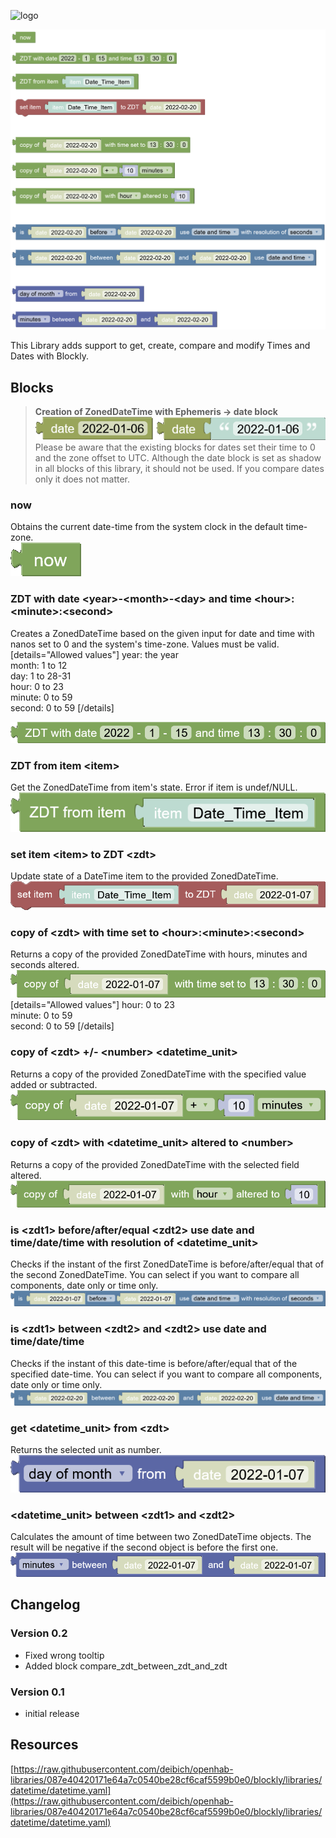 ![logo](https://www.openhab.org/iconsets/classic/time.png)

![screenshot|579x499, 75%](images/block_screenshot.png)

This Library adds support to get, create, compare and modify Times and Dates with Blockly.

## Blocks
> **Creation of ZonedDateTime with Ephemeris -> date block**  
> ![oh_date|527x42](images/oh_date.png)  
> Please be aware that the existing blocks for dates set their time to 0 and the zone offset to UTC. Although the date block is set as shadow in all blocks of this library, it should not be used. If you compare dates only it does not matter.

### now
Obtains the current date-time from the system clock in the default time-zone.  
![get_zdt_now|113x54, 50%](images/get_zdt_now.png)

### ZDT with date \<year\>-\<month\>-\<day\> and time \<hour\>:\<minute\>:\<second\>
Creates a ZonedDateTime based on the given input for date and time with nanos set to 0 and the system's time-zone. Values must be valid.  
[details="Allowed values"]
year: the year  
month: 1 to 12  
day: 1 to 28-31  
hour: 0 to 23  
minute: 0 to 59  
second: 0 to 59
[/details]  


![get_zdt_from_date_and_time_fields|690x46, 50%](images/get_zdt_from_date_and_time_fields.png)

### ZDT from item \<item\>
Get the ZonedDateTime from item's state. Error if item is undef/NULL.  
![get_zdt_from_oh_item|613x76, 50%](images/get_zdt_from_oh_item.png)

### set item \<item\> to ZDT \<zdt\>
Update state of a DateTime item to the provided ZonedDateTime.  
![set_datetime_item_state_to_zdt|690x63, 50%](images/set_datetime_item_state_to_zdt.png)

### copy of \<zdt\> with time set to \<hour\>:\<minute\>:\<second\>
Returns a copy of the provided ZonedDateTime with hours, minutes and seconds altered.  
![zdt_set_time_with_fields|690x60, 50%](images/zdt_set_time_with_fields.png)
[details="Allowed values"]
hour: 0 to 23  
minute: 0 to 59  
second: 0 to 59
[/details]


### copy of \<zdt\> +/- \<number\> \<datetime_unit\>
Returns a copy of the provided ZonedDateTime with the specified value added or subtracted.  
![zdt_add_unit_to_zdt|690x66, 50%](images/zdt_add_unit_to_zdt.png)

### copy of \<zdt\> with \<datetime_unit\> altered to \<number\>
Returns a copy of the provided ZonedDateTime with the selected field altered.  
![get_zdt_with_altered_unit|690x59, 50%](images/get_zdt_with_altered_unit.png)

### is \<zdt1\> before/after/equal \<zdt2\> use date and time/date/time with resolution of \<datetime_unit\>
Checks if the instant of the first ZonedDateTime is before/after/equal that of the second ZonedDateTime. You can select if you want to compare all components, date only or time only. 
![compare_zdt_with_zdt|690x34, 75%](images/compare_zdt_with_zdt.png)

### is \<zdt1\> between \<zdt2\> and \<zdt2\> use date and time/date/time
Checks if the instant of this date-time is before/after/equal that of the specified date-time. You can select if you want to compare all components, date only or time only. 
![compare_zdt_between_zdt_and_zdt| 75%](images/compare_zdt_between_zdt_and_zdt.png)

### get \<datetime_unit\> from \<zdt\>
Returns the selected unit as number.  
![get_zdt_component|641x76, 50%](images/get_zdt_component.png)

### \<datetime_unit\> between \<zdt1\> and \<zdt2\>
Calculates the amount of time between two ZonedDateTime objects. The result will be negative if the second object is before the first one.  
![units_between_two_zdt|690x52, 50%](images/units_between_two_zdt.png)

## Changelog
### Version 0.2
- Fixed wrong tooltip
- Added block compare_zdt_between_zdt_and_zdt
### Version 0.1
- initial release

## Resources
[https://raw.githubusercontent.com/deibich/openhab-libraries/087e40420171e64a7c0540be28cf6caf5599b0e0/blockly/libraries/datetime/datetime.yaml](https://raw.githubusercontent.com/deibich/openhab-libraries/087e40420171e64a7c0540be28cf6caf5599b0e0/blockly/libraries/datetime/datetime.yaml)